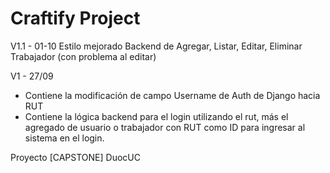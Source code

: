 # Craftify Project


V1.1 - 01-10
Estilo mejorado
Backend de Agregar, Listar, Editar, Eliminar Trabajador (con problema al editar)

V1 - 27/09

- Contiene la modificación de campo Username de Auth de Django hacia RUT
- Contiene la lógica backend para el login utilizando el rut, más el agregado de usuario o trabajador con RUT como ID para ingresar al sistema en el login.

 Proyecto [CAPSTONE] DuocUC
